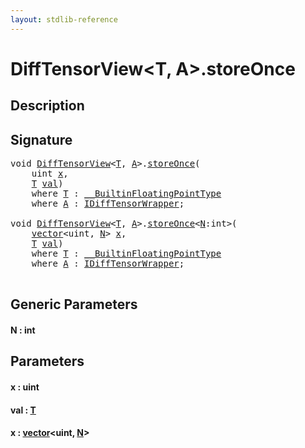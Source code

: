 ```yaml
---
layout: stdlib-reference
---
```


# DiffTensorView\<T, A\>\.storeOnce

## Description





## Signature 

<pre>
<span class="code_keyword">void</span> <a href="index.html" class="code_type">DiffTensorView</a>&lt;<a href="index.html#typeparam-T" class="code_type">T</a>, <a href="index.html#typeparam-A" class="code_type">A</a>&gt;.<a href="storeonce-5.html">storeOnce</a>(
    <span class="code_keyword">uint</span> <a href="storeonce-5.html#decl-x" class="code_param">x</a>,
    <a href="index.html#typeparam-T" class="code_type">T</a> <a href="storeonce-5.html#decl-val" class="code_param">val</a>)
    <span class='code_keyword'>where</span> <a href="index.html#typeparam-T" class="code_type">T</a> : <a href="../../interfaces/0_builtinfloatingpointtype-029hm/index.html" class="code_type">__BuiltinFloatingPointType</a>
    <span class='code_keyword'>where</span> <a href="index.html#typeparam-A" class="code_type">A</a> : <a href="../../interfaces/idifftensorwrapper-015b/index.html" class="code_type">IDiffTensorWrapper</a>;

<span class="code_keyword">void</span> <a href="index.html" class="code_type">DiffTensorView</a>&lt;<a href="index.html#typeparam-T" class="code_type">T</a>, <a href="index.html#typeparam-A" class="code_type">A</a>&gt;.<a href="storeonce-5.html">storeOnce</a>&lt;<a href="storeonce-5.html#decl-N" class="code_var">N</a>:<span class="code_keyword">int</span>&gt;(
    <a href="../vector/index.html" class="code_type">vector</a>&lt;<span class="code_keyword">uint</span>, <a href="storeonce-5.html#decl-N" class="code_var">N</a>&gt; <a href="storeonce-5.html#decl-x" class="code_param">x</a>,
    <a href="index.html#typeparam-T" class="code_type">T</a> <a href="storeonce-5.html#decl-val" class="code_param">val</a>)
    <span class='code_keyword'>where</span> <a href="index.html#typeparam-T" class="code_type">T</a> : <a href="../../interfaces/0_builtinfloatingpointtype-029hm/index.html" class="code_type">__BuiltinFloatingPointType</a>
    <span class='code_keyword'>where</span> <a href="index.html#typeparam-A" class="code_type">A</a> : <a href="../../interfaces/idifftensorwrapper-015b/index.html" class="code_type">IDiffTensorWrapper</a>;

</pre>

## Generic Parameters

####  <a id="decl-N"></a>N  : int

## Parameters

####  <a id="decl-x"></a>x  : uint
####  <a id="decl-val"></a>val  : [T](index.html#typeparam-T)
####  <a id="decl-x"></a>x  : [vector](../vector/index.html)\<uint, [N](../vector/index.html#decl-N)\>

